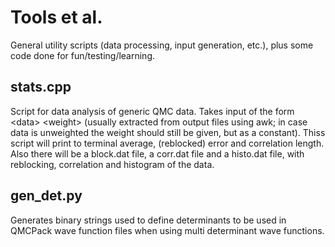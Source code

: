 # Tools et al.
General utility scripts (data processing, input generation, etc.), plus some code done for fun/testing/learning.

## stats.cpp
Script for data analysis of generic QMC data. Takes input of the form \<data\> \<weight\> (usually extracted from output files using awk; in case data is unweighted the weight should still be given, but as a constant). Thiss script will print to terminal average, (reblocked) error and correlation length. Also there will be a block.dat file, a corr.dat file and a histo.dat file, with reblocking, correlation and histogram of the data.

## gen\_det.py
Generates binary strings used to define determinants to be used in QMCPack wave function files when using multi determinant wave functions.
